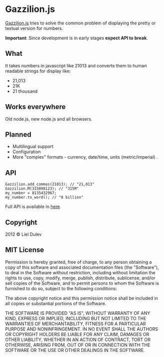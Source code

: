 # Gazzilion.js

[Gazzilion.js](http://lieldulev.github.com/gazzilion.js/ "Gazzilion.js") tries to solve the common problem of displaying the pretty or textual version for numbers.

**Important**: Since development is in early stages **expect API to break**.

## What

It takes numbers in javascript like 21013 and converts them to human readable strings for display like: 

* 21,013 
* 21K
* 21 thousand

## Works everywhere

Old node.js, new node.js and all browsers.

## Planned

* Multilingual support
* Configuration
* More "complex" formats  - currency, date/time, units (metric/imperial) .

## API

    Gazzilion.add_commas(21013); // "21,013"
    Gazzilion.M(315098123); // "315M"
    my_number = 8135432967;
    my_number.to_word(); // "8 billion"

Full API is available in [here](http://lieldulev.github.com/gazzilion.js/ "Gazzilion.js").

## Copyright
2012 © Liel Dulev

## MIT License

Permission is hereby granted, free of charge, to any person obtaining a copy of this software and associated documentation files (the "Software"), to deal in the Software without restriction, including without limitation the rights to use, copy, modify, merge, publish, distribute, sublicense, and/or sell copies of the Software, and to permit persons to whom the Software is furnished to do so, subject to the following conditions:

The above copyright notice and this permission notice shall be included in all copies or substantial portions of the Software.

THE SOFTWARE IS PROVIDED "AS IS", WITHOUT WARRANTY OF ANY KIND, EXPRESS OR IMPLIED, INCLUDING BUT NOT LIMITED TO THE WARRANTIES OF MERCHANTABILITY, FITNESS FOR A PARTICULAR PURPOSE AND NONINFRINGEMENT. IN NO EVENT SHALL THE AUTHORS OR COPYRIGHT HOLDERS BE LIABLE FOR ANY CLAIM, DAMAGES OR OTHER LIABILITY, WHETHER IN AN ACTION OF CONTRACT, TORT OR OTHERWISE, ARISING FROM, OUT OF OR IN CONNECTION WITH THE SOFTWARE OR THE USE OR OTHER DEALINGS IN THE SOFTWARE.


